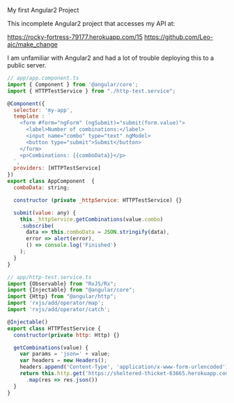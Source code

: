 My first Angular2 Project

This incomplete Angular2 project that accesses my API at:

https://rocky-fortress-79177.herokuapp.com/15
https://github.com/Leo-ajc/make_change

I am unfamiliar with Angular2 and had a lot of trouble
deploying this to a public server.

```javascript
// app/app.component.ts
import { Component } from '@angular/core';
import { HTTPTestService } from "./http-test.service";

@Component({
  selector: 'my-app',
  template : `
    <form #form="ngForm" (ngSubmit)="submit(form.value)">
      <label>Number of combinations:</label>
      <input name="combo" type="text" ngModel>
      <button type="submit">Submit</button>
    </form>
    <p>Combinations: {{comboData}}</p>
  `,
  providers: [HTTPTestService]
})
export class AppComponent  {
  comboData: string;

  constructor (private _httpService: HTTPTestService) {}

  submit(value: any) {
    this._httpService.getCombinations(value.combo)
    .subscribe(
      data => this.comboData = JSON.stringify(data),
      error => alert(error),
      () => console.log('Finished')
    );
  }
}
```

```javascript
// app/http-test.service.ts
import {Observable} from "RxJS/Rx";
import {Injectable} from "@angular/core";
import {Http} from "@angular/http";
import 'rxjs/add/operator/map';
import 'rxjs/add/operator/catch';

@Injectable()
export class HTTPTestService {
  constructor(private http: Http) {}

  getCombinations(value) {
    var params = 'json=' + value;
    var headers = new Headers();
    headers.append('Content-Type', 'application/x-www-form-urlencoded');
    return this.http.get('https://sheltered-thicket-63665.herokuapp.com/' )
      .map(res => res.json())
  }
}
```



